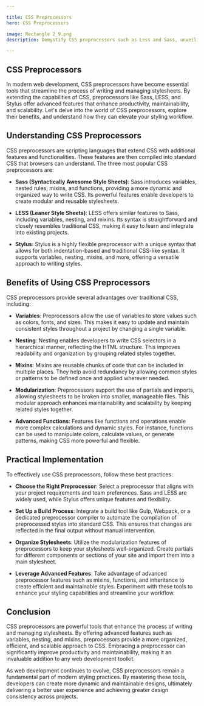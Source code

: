```yaml
---

title: CSS Preprocessors
hero: CSS Preprocessors

image: Rectangle 2_9.png
description: Demystify CSS preprocessors such as Less and Sass, unveiling their role in streamlining stylesheet management.

---
```




## CSS Preprocessors

In modern web development, CSS preprocessors have become essential tools that streamline the process of writing and managing stylesheets. By extending the capabilities of CSS, preprocessors like Sass, LESS, and Stylus offer advanced features that enhance productivity, maintainability, and scalability. Let's delve into the world of CSS preprocessors, explore their benefits, and understand how they can elevate your styling workflow.

## Understanding CSS Preprocessors

CSS preprocessors are scripting languages that extend CSS with additional features and functionalities. These features are then compiled into standard CSS that browsers can understand. The three most popular CSS preprocessors are:

- **Sass (Syntactically Awesome Style Sheets)**: Sass introduces variables, nested rules, mixins, and functions, providing a more dynamic and organized way to write CSS. Its powerful features enable developers to create modular and reusable stylesheets.

- **LESS (Leaner Style Sheets)**: LESS offers similar features to Sass, including variables, nesting, and mixins. Its syntax is straightforward and closely resembles traditional CSS, making it easy to learn and integrate into existing projects.

- **Stylus**: Stylus is a highly flexible preprocessor with a unique syntax that allows for both indentation-based and traditional CSS-like syntax. It supports variables, nesting, mixins, and more, offering a versatile approach to writing styles.

## Benefits of Using CSS Preprocessors

CSS preprocessors provide several advantages over traditional CSS, including:

- **Variables**: Preprocessors allow the use of variables to store values such as colors, fonts, and sizes. This makes it easy to update and maintain consistent styles throughout a project by changing a single variable.

- **Nesting**: Nesting enables developers to write CSS selectors in a hierarchical manner, reflecting the HTML structure. This improves readability and organization by grouping related styles together.

- **Mixins**: Mixins are reusable chunks of code that can be included in multiple places. They help avoid redundancy by allowing common styles or patterns to be defined once and applied wherever needed.

- **Modularization**: Preprocessors support the use of partials and imports, allowing stylesheets to be broken into smaller, manageable files. This modular approach enhances maintainability and scalability by keeping related styles together.

- **Advanced Functions**: Features like functions and operations enable more complex calculations and dynamic styles. For instance, functions can be used to manipulate colors, calculate values, or generate patterns, making CSS more powerful and flexible.

## Practical Implementation

To effectively use CSS preprocessors, follow these best practices:

- **Choose the Right Preprocessor**: Select a preprocessor that aligns with your project requirements and team preferences. Sass and LESS are widely used, while Stylus offers unique features and flexibility.

- **Set Up a Build Process**: Integrate a build tool like Gulp, Webpack, or a dedicated preprocessor compiler to automate the compilation of preprocessed styles into standard CSS. This ensures that changes are reflected in the final output without manual intervention.

- **Organize Stylesheets**: Utilize the modularization features of preprocessors to keep your stylesheets well-organized. Create partials for different components or sections of your site and import them into a main stylesheet.

- **Leverage Advanced Features**: Take advantage of advanced preprocessor features such as mixins, functions, and inheritance to create efficient and maintainable styles. Experiment with these tools to enhance your styling capabilities and streamline your workflow.

## Conclusion

CSS preprocessors are powerful tools that enhance the process of writing and managing stylesheets. By offering advanced features such as variables, nesting, and mixins, preprocessors provide a more organized, efficient, and scalable approach to CSS. Embracing a preprocessor can significantly improve productivity and maintainability, making it an invaluable addition to any web development toolkit.

As web development continues to evolve, CSS preprocessors remain a fundamental part of modern styling practices. By mastering these tools, developers can create more dynamic and maintainable designs, ultimately delivering a better user experience and achieving greater design consistency across projects.
